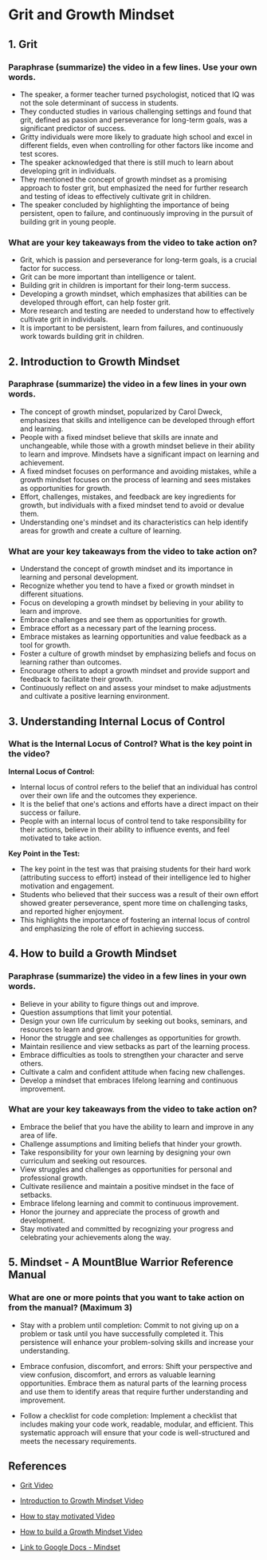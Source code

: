 # Grit and Growth Mindset

## 1. Grit

### Paraphrase (summarize) the video in a few lines. Use your own words.
- The speaker, a former teacher turned psychologist, noticed that IQ was not the sole determinant of success in students.
- They conducted studies in various challenging settings and found that grit, defined as passion and perseverance for long-term goals, was a significant predictor of success.
- Gritty individuals were more likely to graduate high school and excel in different fields, even when controlling for other factors like income and test scores.
- The speaker acknowledged that there is still much to learn about developing grit in individuals.
- They mentioned the concept of growth mindset as a promising approach to foster grit, but emphasized the need for further research and testing of ideas to effectively cultivate grit in children.
- The speaker concluded by highlighting the importance of being persistent, open to failure, and continuously improving in the pursuit of building grit in young people.


### What are your key takeaways from the video to take action on?
- Grit, which is passion and perseverance for long-term goals, is a crucial factor for success.
- Grit can be more important than intelligence or talent.
- Building grit in children is important for their long-term success.
- Developing a growth mindset, which emphasizes that abilities can be developed through effort, can help foster grit.
- More research and testing are needed to understand how to effectively cultivate grit in individuals.
- It is important to be persistent, learn from failures, and continuously work towards building grit in children.


## 2. Introduction to Growth Mindset
### Paraphrase (summarize) the video in a few lines in your own words.
* The concept of growth mindset, popularized by Carol Dweck, emphasizes that skills and intelligence can be developed through effort and learning.
* People with a fixed mindset believe that skills are innate and unchangeable, while those with a growth mindset believe in their ability to learn and improve.
Mindsets have a significant impact on learning and achievement.
* A fixed mindset focuses on performance and avoiding mistakes, while a growth mindset focuses on the process of learning and sees mistakes as opportunities for growth.
* Effort, challenges, mistakes, and feedback are key ingredients for growth, but individuals with a fixed mindset tend to avoid or devalue them.
* Understanding one's mindset and its characteristics can help identify areas for growth and create a culture of learning.

### What are your key takeaways from the video to take action on?

* Understand the concept of growth mindset and its importance in learning and personal development.
* Recognize whether you tend to have a fixed or growth mindset in different situations.
* Focus on developing a growth mindset by believing in your ability to learn and improve.
* Embrace challenges and see them as opportunities for growth.
* Embrace effort as a necessary part of the learning process.
* Embrace mistakes as learning opportunities and value feedback as a tool for growth.
* Foster a culture of growth mindset by emphasizing beliefs and focus on learning rather than outcomes.
* Encourage others to adopt a growth mindset and provide support and feedback to facilitate their growth.
* Continuously reflect on and assess your mindset to make adjustments and cultivate a positive learning environment.

## 3. Understanding Internal Locus of Control

### What is the Internal Locus of Control? What is the key point in the video?

**Internal Locus of Control:**

- Internal locus of control refers to the belief that an individual has control over their own life and the outcomes they experience.
- It is the belief that one's actions and efforts have a direct impact on their success or failure.
- People with an internal locus of control tend to take responsibility for their actions, believe in their ability to influence events, and feel motivated to take action.

**Key Point in the Test:**

- The key point in the test was that praising students for their hard work (attributing success to effort) instead of their intelligence led to higher motivation and engagement.
- Students who believed that their success was a result of their own effort showed greater perseverance, spent more time on challenging tasks, and reported higher enjoyment.
- This highlights the importance of fostering an internal locus of control and emphasizing the role of effort in achieving success.

## 4. How to build a Growth Mindset

### Paraphrase (summarize) the video in a few lines in your own words.

- Believe in your ability to figure things out and improve.
- Question assumptions that limit your potential.
- Design your own life curriculum by seeking out books, seminars, and resources to learn and grow.
- Honor the struggle and see challenges as opportunities for growth.
- Maintain resilience and view setbacks as part of the learning process.
- Embrace difficulties as tools to strengthen your character and serve others.
- Cultivate a calm and confident attitude when facing new challenges.
- Develop a mindset that embraces lifelong learning and continuous improvement.

### What are your key takeaways from the video to take action on?
- Embrace the belief that you have the ability to learn and improve in any area of life.
- Challenge assumptions and limiting beliefs that hinder your growth.
- Take responsibility for your own learning by designing your own curriculum and seeking out resources.
- View struggles and challenges as opportunities for personal and professional growth.
- Cultivate resilience and maintain a positive mindset in the face of setbacks.
- Embrace lifelong learning and commit to continuous improvement.
- Honor the journey and appreciate the process of growth and development.
- Stay motivated and committed by recognizing your progress and celebrating your achievements along the way.

## 5. Mindset - A MountBlue Warrior Reference Manual
### What are one or more points that you want to take action on from the manual? (Maximum 3)

- Stay with a problem until completion: Commit to not giving up on a problem or task until you have successfully completed it. This persistence will enhance your problem-solving skills and increase your understanding.

- Embrace confusion, discomfort, and errors: Shift your perspective and view confusion, discomfort, and errors as valuable learning opportunities. Embrace them as natural parts of the learning process and use them to identify areas that require further understanding and improvement.

- Follow a checklist for code completion: Implement a checklist that includes making your code work, readable, modular, and efficient. This systematic approach will ensure that your code is well-structured and meets the necessary requirements.

## References
* [Grit Video](https://www.youtube.com/watch?v=H14bBuluwB8)

* [Introduction to Growth Mindset Video](https://www.youtube.com/watch?v=75GFzikmRY0)
* [How to stay motivated Video ](https://www.youtube.com/watch?v=8ZhoeSaPF-k)
* [How to build a Growth Mindset Video](https://www.youtube.com/watch?v=9DVdclX6NzY)
* [Link to Google Docs - Mindset](https://docs.google.com/document/d/1SPUqC-8WwfiDlsRGKWqoMtC14v6_2TEhq7LZs29bJWk)